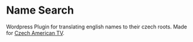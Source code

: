 Name Search
==========
Wordpress Plugin for translating english names to their czech roots. Made for [Czech American TV](https://www.catvusa.com).
